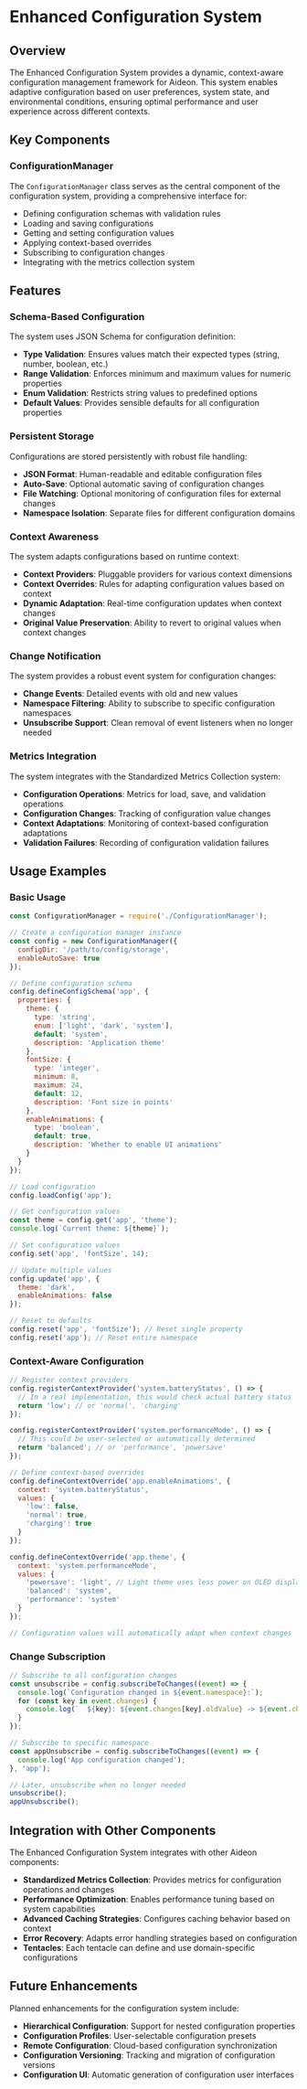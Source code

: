 # Enhanced Configuration System

## Overview

The Enhanced Configuration System provides a dynamic, context-aware configuration management framework for Aideon. This system enables adaptive configuration based on user preferences, system state, and environmental conditions, ensuring optimal performance and user experience across different contexts.

## Key Components

### ConfigurationManager

The `ConfigurationManager` class serves as the central component of the configuration system, providing a comprehensive interface for:

- Defining configuration schemas with validation rules
- Loading and saving configurations
- Getting and setting configuration values
- Applying context-based overrides
- Subscribing to configuration changes
- Integrating with the metrics collection system

## Features

### Schema-Based Configuration

The system uses JSON Schema for configuration definition:

- **Type Validation**: Ensures values match their expected types (string, number, boolean, etc.)
- **Range Validation**: Enforces minimum and maximum values for numeric properties
- **Enum Validation**: Restricts string values to predefined options
- **Default Values**: Provides sensible defaults for all configuration properties

### Persistent Storage

Configurations are stored persistently with robust file handling:

- **JSON Format**: Human-readable and editable configuration files
- **Auto-Save**: Optional automatic saving of configuration changes
- **File Watching**: Optional monitoring of configuration files for external changes
- **Namespace Isolation**: Separate files for different configuration domains

### Context Awareness

The system adapts configurations based on runtime context:

- **Context Providers**: Pluggable providers for various context dimensions
- **Context Overrides**: Rules for adapting configuration values based on context
- **Dynamic Adaptation**: Real-time configuration updates when context changes
- **Original Value Preservation**: Ability to revert to original values when context changes

### Change Notification

The system provides a robust event system for configuration changes:

- **Change Events**: Detailed events with old and new values
- **Namespace Filtering**: Ability to subscribe to specific configuration namespaces
- **Unsubscribe Support**: Clean removal of event listeners when no longer needed

### Metrics Integration

The system integrates with the Standardized Metrics Collection system:

- **Configuration Operations**: Metrics for load, save, and validation operations
- **Configuration Changes**: Tracking of configuration value changes
- **Context Adaptations**: Monitoring of context-based configuration adaptations
- **Validation Failures**: Recording of configuration validation failures

## Usage Examples

### Basic Usage

```javascript
const ConfigurationManager = require('./ConfigurationManager');

// Create a configuration manager instance
const config = new ConfigurationManager({
  configDir: '/path/to/config/storage',
  enableAutoSave: true
});

// Define configuration schema
config.defineConfigSchema('app', {
  properties: {
    theme: {
      type: 'string',
      enum: ['light', 'dark', 'system'],
      default: 'system',
      description: 'Application theme'
    },
    fontSize: {
      type: 'integer',
      minimum: 8,
      maximum: 24,
      default: 12,
      description: 'Font size in points'
    },
    enableAnimations: {
      type: 'boolean',
      default: true,
      description: 'Whether to enable UI animations'
    }
  }
});

// Load configuration
config.loadConfig('app');

// Get configuration values
const theme = config.get('app', 'theme');
console.log(`Current theme: ${theme}`);

// Set configuration values
config.set('app', 'fontSize', 14);

// Update multiple values
config.update('app', {
  theme: 'dark',
  enableAnimations: false
});

// Reset to defaults
config.reset('app', 'fontSize'); // Reset single property
config.reset('app'); // Reset entire namespace
```

### Context-Aware Configuration

```javascript
// Register context providers
config.registerContextProvider('system.batteryStatus', () => {
  // In a real implementation, this would check actual battery status
  return 'low'; // or 'normal', 'charging'
});

config.registerContextProvider('system.performanceMode', () => {
  // This could be user-selected or automatically determined
  return 'balanced'; // or 'performance', 'powersave'
});

// Define context-based overrides
config.defineContextOverride('app.enableAnimations', {
  context: 'system.batteryStatus',
  values: {
    'low': false,
    'normal': true,
    'charging': true
  }
});

config.defineContextOverride('app.theme', {
  context: 'system.performanceMode',
  values: {
    'powersave': 'light', // Light theme uses less power on OLED displays
    'balanced': 'system',
    'performance': 'system'
  }
});

// Configuration values will automatically adapt when context changes
```

### Change Subscription

```javascript
// Subscribe to all configuration changes
const unsubscribe = config.subscribeToChanges((event) => {
  console.log(`Configuration changed in ${event.namespace}:`);
  for (const key in event.changes) {
    console.log(`  ${key}: ${event.changes[key].oldValue} -> ${event.changes[key].newValue}`);
  }
});

// Subscribe to specific namespace
const appUnsubscribe = config.subscribeToChanges((event) => {
  console.log('App configuration changed');
}, 'app');

// Later, unsubscribe when no longer needed
unsubscribe();
appUnsubscribe();
```

## Integration with Other Components

The Enhanced Configuration System integrates with other Aideon components:

- **Standardized Metrics Collection**: Provides metrics for configuration operations and changes
- **Performance Optimization**: Enables performance tuning based on system capabilities
- **Advanced Caching Strategies**: Configures caching behavior based on context
- **Error Recovery**: Adapts error handling strategies based on configuration
- **Tentacles**: Each tentacle can define and use domain-specific configurations

## Future Enhancements

Planned enhancements for the configuration system include:

- **Hierarchical Configuration**: Support for nested configuration properties
- **Configuration Profiles**: User-selectable configuration presets
- **Remote Configuration**: Cloud-based configuration synchronization
- **Configuration Versioning**: Tracking and migration of configuration versions
- **Configuration UI**: Automatic generation of configuration user interfaces
